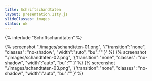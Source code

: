 ```yaml
---
title: Schriftschandtaten
layout: presentation.11ty.js
slideClasses: images
status: ok
---
```


{% interlude "Schriftschandtaten" %}

{% screenshot "./images/schandtaten-01.png", '{"transition":"none", "classes": "no-shadow", "width":"auto", "bu":"" }' %}
{% screenshot "./images/schandtaten-02.png", '{"transition":"none", "classes": "no-shadow", "width":"auto", "bu":"" }' %}
{% screenshot "./images/schandtaten-03.png", '{"transition":"none", "classes": "no-shadow", "width":"auto", "bu":"" }' %}
